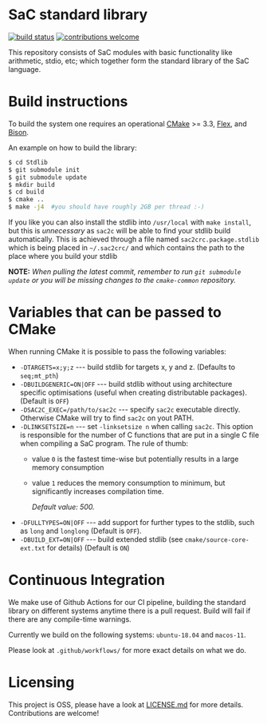 SaC standard library
====================

[![build status](https://github.com/SacBase/Stdlib/workflows/Build%20On%20Changes/badge.svg)](https://github.com/SacBase/Stdlib/actions?query=workflow%3A"Build+On+Changes") [![contributions welcome](https://img.shields.io/badge/contributions-welcome-brightgreen.svg)](https://github.com/SacBase/Stdlib/issues)

This repository consists of SaC modules with basic functionality like
arithmetic, stdio, etc; which together form the standard library of the SaC
language.

Build instructions
==================

To build the system one requires an operational [CMake](https://cmake.org/) >= 3.3,
[Flex](http://flex.sourceforge.net/), and [Bison](https://www.gnu.org/software/bison/).

An example on how to build the library:
```bash
$ cd Stdlib
$ git submodule init
$ git submodule update
$ mkdir build
$ cd build
$ cmake ..
$ make -j4  #you should have roughly 2GB per thread :-)
```

If you like you can also install the stdlib into `/usr/local` with `make
install`, but this is _unnecessary_ as `sac2c` will be able to find your stdlib
build automatically. This is achieved through a file named `sac2crc.package.stdlib`
which is being placed in `~/.sac2crc/` and which contains the path to the place 
where you build your stdlib

**NOTE:** *When pulling the latest commit, remember to run `git submodule
update` or you will be missing changes to the `cmake-common` repository.*

Variables that can be passed to CMake
=========================================

When running CMake it is possible to pass the following variables:

* `-DTARGETS=x;y;z` --- build stdlib for targets x, y and z. (Defaults to `seq;mt_pth`)
* `-DBUILDGENERIC=ON|OFF` --- build stdlib without using architecture specific optimisations
   (useful when creating distributable packages). (Default is `OFF`)
* `-DSAC2C_EXEC=/path/to/sac2c` --- specify `sac2c` executable directly. Otherwise CMake will
  try to find `sac2c` on yout PATH.
* `-DLINKSETSIZE=n` --- set `-linksetsize n` when calling `sac2c`.  This option is responsible
  for the number of C functions that are put in a single C file when compiling a SaC program.
  The rule of thumb:
  * value `0` is the fastest time-wise but potentially results in a large memory consumption
  * value `1` reduces the memory consumption to minimum, but significantly increases compilation time.
  
    *Default value: 500.*
* `-DFULLTYPES=ON|OFF` --- add support for further types to the stdlib, such as `long` and
  `longlong` (Default is `OFF`).
* `-DBUILD_EXT=ON|OFF` --- build extended stdlib (see
  `cmake/source-core-ext.txt` for details) (Default is `ON`)

Continuous Integration
=====================

We make use of Github Actions for our CI pipeline, building the standard library on different systems
anytime there is a pull request. Build will fail if there are any compile-time warnings.

Currently we build on the following systems: `ubuntu-18.04` and `macos-11`.

Please look at `.github/workflows/` for more exact details on what we do.

Licensing
=========

This project is OSS, please have a look at [LICENSE.md][license] for more details. Contributions
are welcome!

[license]: https://github.com/SacBase/Stdlib/blob/master/LICENSE.md
